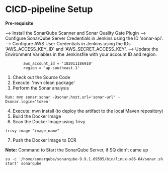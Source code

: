 # CICD-pipeline Setup

**Pre-requisite**

--> Install the SonarQube Scanner and Sonar Quality Gate Plugin
--> Configure SonarQube Server Credentials in Jenkins using the ID 'sonar-api'.
--> Configure AWS User Credentials in Jenkins using the IDs 'AWS_ACCESS_KEY_ID' and 'AWS_SECRET_ACCESS_KEY'.
--> Update the Environment Variables in the Jenkinsfile with your account ID and region.
~~~  
        aws_account_id = '182011186910'
        region = 'ap-southeast-1'
~~~

1. Check out the Source Code
2. Execute: 'mvn clean package'
3. Perform the Sonar analysis 
~~~
Run: mvn sonar:sonar -Dsonar.host.url='sonar-url' -Dsonar.login='token'
~~~
4. Execute: mvn install (to deploy the artifact to the local Maven repository)
5. Build the Docker Image
6. Scan the Docker Image using Trivy
~~~
trivy image "image_name"
~~~
7. Push the Docker Image to ECR

**Note:**
Command to Start the SonarQube Server, if SQ didn't came up
~~~
su -c '/home/sonarqube/sonarqube-9.9.1.69595/bin/linux-x86-64/sonar.sh start' sonarqube
~~~


